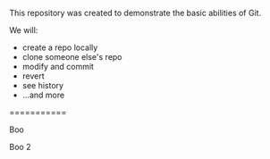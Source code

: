 This repository was created to demonstrate the basic abilities of Git.

We will:

- create a repo locally
- clone someone else's repo
- modify and commit
- revert
- see history
- ...and more

===========

Boo

Boo 2